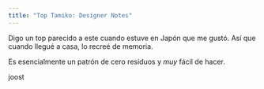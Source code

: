 ```yaml
---
title: "Top Tamiko: Designer Notes"
---
```


Digo un top parecido a este cuando estuve en Japón que me gustó. Así que cuando llegué a casa, lo recreé de memoria.

Es esencialmente un patrón de cero residuos y _muy_ fácil de hacer.

joost
